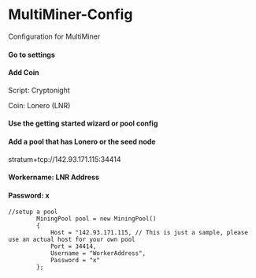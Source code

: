 # MultiMiner-Config

Configuration for MultiMiner

#### Go to settings

#### Add Coin

Script: Cryptonight

Coin: Lonero (LNR)

#### Use the getting started wizard or pool config

#### Add a pool that has Lonero or the seed node

stratum+tcp://142.93.171.115:34414

#### Workername: LNR Address

#### Password: x

```
//setup a pool
        MiningPool pool = new MiningPool()
        {
            Host = "142.93.171.115, // This is just a sample, please use an actual host for your own pool
            Port = 34414,
            Username = "WorkerAddress",
            Password = "x"
        };
```
